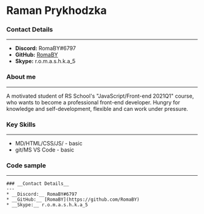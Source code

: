 # Raman Prykhodzka

### **Contact Details**

---

- **Discord:** RomaBY#6797
- **GitHub:** [RomaBY](https://github.com/RomaBY)
- **Skype:** r.o.m.a.s.h.k.a_5

### **About me**

---

A motivated student of RS School's "JavaScript/Front-end 2021Q1" course, who wants to become a professional front-end developer. Hungry for knowledge and self-development, flexible and can work under pressure.

### **Key Skills**

---

- MD/HTML/CSS/JS/ - basic
- git/MS VS Code - basic

### **Code sample**

---

    ### __Contact Details__
    ---
    * __Discord:__ RomaBY#6797
    * __GitHub:__ [RomaBY](https://github.com/RomaBY)
    * __Skype:__ r.o.m.a.s.h.k.a_5
